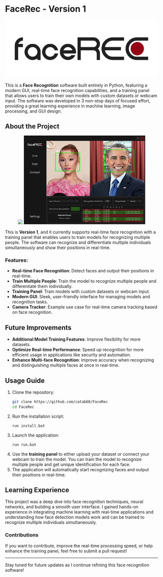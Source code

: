 # FaceRec - Version 1
<p align="center">
  <img src="https://raw.githubusercontent.com/catab60/FaceRec/refs/heads/main/Assets/LogoBig.png">
</p>

This is a **Face Recognition** software built entirely in Python, featuring a modern GUI, real-time face recognition capabilities, and a training panel that allows users to train their own models with custom datasets or webcam input. The software was developed in 3 non-stop days of focused effort, providing a great learning experience in machine learning, image processing, and GUI design.

## About the Project
<p align="center">
  <img src="https://github.com/catab60/FaceRec/blob/main/Assets/Preview.gif" width=400>
  <img src="https://raw.githubusercontent.com/catab60/FaceRec/refs/heads/main/Assets/Preview2.png" width=400>
</p>

This is **Version 1**, and it currently supports real-time face recognition with a training panel that enables users to train models for recognizing multiple people. The software can recognize and differentiate multiple individuals simultaneously and show their positions in real-time. 

### Features:
- **Real-time Face Recognition**: Detect faces and output their positions in real-time.
- **Train Multiple People**: Train the model to recognize multiple people and differentiate them individually.
- **Training Panel**: Train models with custom datasets or webcam input.
- **Modern GUI**: Sleek, user-friendly interface for managing models and recognition tasks.
- **Camera Tracker**: Example use case for real-time camera tracking based on face recognition.
  
## Future Improvements
- **Additional Model Training Features**: Improve flexibility for more datasets.
- **Optimize Real-time Performance**: Speed up recognition for more efficient usage in applications like security and automation.
- **Enhance Multi-face Recognition**: Improve accuracy when recognizing and distinguishing multiple faces at once in real-time.

## Usage Guide

1. Clone the repository:
   ```bash
   git clone https://github.com/catab60/FaceRec
   cd FaceRec
   ```
2. Run the installation script:
   ```bash
   run install.bat
   ```
3. Launch the application:
   ```bash
   run run.bat
   ```
4. Use the **training panel** to either upload your dataset or connect your webcam to train the model. You can train the model to recognize multiple people and get unique identification for each face.
5. The application will automatically start recognizing faces and output their positions in real-time.

## Learning Experience
This project was a deep dive into face recognition techniques, neural networks, and building a smooth user interface. I gained hands-on experience in integrating machine learning with real-time applications and understanding how face detection models work and can be trained to recognize multiple individuals simultaneously.

### Contributions
If you want to contribute, improve the real-time processing speed, or help enhance the training panel, feel free to submit a pull request!

---
Stay tuned for future updates as I continue refining this face recognition software!
